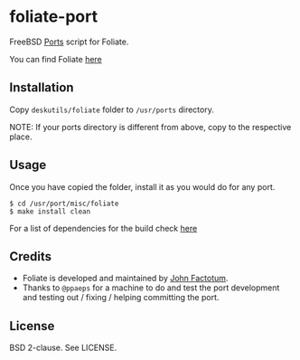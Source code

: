 foliate-port
============

FreeBSD [Ports][4] script for Foliate.

You can find Foliate [here][1]

Installation
------------

Copy `deskutils/foliate` folder to `/usr/ports` directory.

NOTE: If your ports directory is different from above, copy to the respective
place.

Usage
-----

Once you have copied the folder, install it as you would do for any port.

`$ cd /usr/port/misc/foliate`<br>
`$ make install clean`

For a list of dependencies for the build check [here][2]

Credits
-------

* Foliate is developed and maintained by [John Factotum][3].
* Thanks to `@ppaeps` for a machine to do and test the port development and
  testing out / fixing / helping committing the port.

License
-------

BSD 2-clause. See LICENSE.

[1]: https://johnfactotum.github.io/foliate/
[2]: https://github.com/johnfactotum/foliate#installation
[3]: https://github.com/johnfactotum
[4]: https://www.freshports.org/deskutils/foliate
